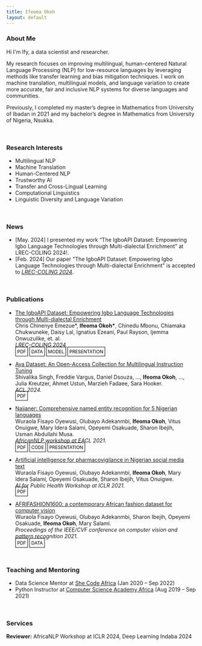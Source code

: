 ```yaml
---
title: Ifeoma Okoh
layout: default
---
```


### About Me

<!-- Hi! I'm Ify, an independent researcher at [Masakhane](https://www.masakhane.io/) an open science community where Africans do AI research for Africa.  Prior to this, I spent three years as a Data Scientist in the industry. -->
Hi I'm Ify, a data scientist and researcher.

My research focuses on improving multilingual, human-centered Natural Language Processing (NLP) for low-resource languages by leveraging methods like transfer learning and bias mitigation techniques. I work on machine translation, multilingual models, and language variation to create more accurate, fair and inclusive NLP systems for diverse languages and communities. 


Previously, I completed my master’s degree in Mathematics from University of Ibadan in 2021 and my bachelor’s degree in Mathematics from University of Nigeria, Nsukka.

 <br>

### Research Interests

- Multilingual NLP
- Machine Translation
- Human-Centered NLP
- Trustworthy AI
- Transfer and Cross-Lingual Learning
- Computational Linguistics
- Linguistic Diversity and Language Variation

<br>

### News

<!-- - [Sept. 2024] Started as a Pre-Doctoral AI Research Fellow at *[Fatima Fellowship](https://fatimafellowship.com/)*. -->
- [May. 2024] I presented my work “The IgboAPI Dataset: Empowering Igbo Language Technologies through Multi-dialectal Enrichment” at LREC-COLING 2024!.
- [Feb. 2024] Our paper "The IgboAPI Dataset: Empowering Igbo Language Technologies through Multi-dialectal Enrichment" is accepted to *[LREC-COLING 2024](https://lrec-coling-2024.org/)*.

<br>

### Publications

<div class="publications">
<ul class="bibliography">
<li>
  <div class="col-sm-9" style="position: relative;padding-right: 15px;">
    <div class="title"><a href="https://aclanthology.org/2024.lrec-main.1384/">The IgboAPI Dataset: Empowering Igbo Language Technologies through Multi-dialectal Enrichment</a></div>
    <div class="author">Chris Chinenye Emezue*, <strong>Ifeoma Okoh*</strong>, 
     Chinedu Mbonu, Chiamaka Chukwuneke, Daisy Lal, Ignatius Ezeani, Paul Rayson, Ijemma Onwuzulike, et. al.</div>
    <div class="periodical"><em>LREC-COLING 2024.</em></div>
    <div class="links">
      <a href="https://aclanthology.org/2024.lrec-main.1384.pdf" class="btn btn-sm z-depth-0" role="button" target="_blank" style="font-size:12px; border: 1px solid black; padding: 4px;color: black; text-decoration: none;">PDF</a>
      <a href="https://charmed-sycamore-9e5.notion.site/Accessing-the-IgboAPI-Dataset-96f3981a329841cd83409eecc4ce1151" class="btn btn-sm z-depth-0" role="button" target="_blank" style="font-size:12px; border: 1px solid black; padding: 4px; color: black; text-decoration: none;">DATA</a>
     <a href="https://huggingface.co/Ifyokoh/m2m100_dialect_ibo_en_mt" class="btn btn-sm z-depth-0" role="button" target="_blank" style="font-size:12px; border: 1px solid black; padding: 4px;color: black; text-decoration: none;">MODEL</a>
      <a href="https://www.youtube.com/watch?v=bfUAnRtQ2WY" class="btn btn-sm z-depth-0" role="button" target="_blank" style="font-size:12px; border: 1px solid black; padding: 4px; color: black; text-decoration: none;">PRESENTATION</a>
    </div>
  </div>
</li><br>
<li>
  <div class="col-sm-9" style="position: relative;padding-right: 15px;">
    <div class="title"><a href="https://aclanthology.org/2024.acl-long.620/">Aya Dataset: An Open-Access Collection for Multilingual Instruction Tuning</a></div>
    <div class="author">Shivalika Singh, Freddie Vargus, Daniel Dsouza, ..., <strong>Ifeoma Okoh</strong>, ..., Julia Kreutzer, Ahmet Ustun, Marzieh Fadaee, Sara Hooker.</div>
    <div class="periodical"><em>ACL 2024.</em></div>
    <div class="links">
      <a href="https://aclanthology.org/2024.acl-long.620.pdf" class="btn btn-sm z-depth-0" role="button" target="_blank" style="font-size:12px; border: 1px solid black; padding: 4px;color: black; text-decoration: none;">PDF</a>
    </div>
  </div>
</li><br>
<li>
  <div class="col-sm-9" style="position: relative;padding-right: 15px;">
    <div class="title"><a href="https://arxiv.org/pdf/2105.00810">Naijaner: Comprehensive named entity recognition for 5 Nigerian languages</a></div>
    <div class="author">Wuraola Fisayo Oyewusi, Olubayo Adekanmbi, <strong>Ifeoma Okoh</strong>, Vitus Onuigwe, Mary Idera Salami, Opeyemi Osakuade, Sharon Ibejih, Usman Abdullahi Musa.</div>
    <div class="periodical"><em>AfricanNLP workshop at EACL 2021.</em></div>
    <div class="links">
      <a href="https://arxiv.org/pdf/2105.00810" class="btn btn-sm z-depth-0" role="button" target="_blank" style="font-size:12px; border: 1px solid black; padding: 4px;color: black; text-decoration: none;">PDF</a>
      <a href="https://github.com/DataScienceNigeria/Research-Papers-by-Data-Science-Nigeria/tree/develop/NaijaNER:%20Comprehensive%20Named%20Entity%20Recognition%20for%205%20Nigerian%20Languages" class="btn btn-sm z-depth-0" role="button" target="_blank" style="font-size:12px; border: 1px solid black; padding: 4px;color: black; text-decoration: none;">CODE</a>
      <a href="https://www.youtube.com/watch?v=BkvS0MnbxN4" class="btn btn-sm z-depth-0" role="button" target="_blank" style="font-size:12px; border: 1px solid black; padding: 4px;color: black; text-decoration: none;">PRESENTATION</a>
    </div>
  </div>
</li><br>
<li>
  <div class="col-sm-9" style="position: relative;padding-right: 15px;">
    <div class="title"><a href="https://aiforpublichealth.github.io/papers/ICLR-AI4PH_paper_49.pdf">Artificial intelligence for pharmacovigilance in Nigerian social media text</a></div>
    <div class="author">Wuraola Fisayo Oyewusi, Olubayo Adekanmbi, <strong>Ifeoma Okoh</strong>, Mary Idera Salami, Opeyemi Osakuade, Sharon Ibejih, Vitus Onuigwe.</div>
    <div class="periodical"><em>AI for Public Health Workshop at ICLR 2021.</em></div>
    <div class="links">
      <a href="https://aiforpublichealth.github.io/papers/ICLR-AI4PH_paper_49.pdf" class="btn btn-sm z-depth-0" role="button" target="_blank" style="font-size:12px; border: 1px solid black; padding: 4px;color: black; text-decoration: none;">PDF</a>
    </div>
  </div>
</li><br>
<li>
  <div class="col-sm-9" style="position: relative;padding-right: 15px;">
    <div class="title"><a href="https://aiforpublichealth.github.io/papers/ICLR-AI4PH_paper_49.pdf">AFRIFASHION1600: a contemporary African fashion dataset for computer vision</a></div>
    <div class="author">Wuraola Fisayo Oyewusi, Olubayo Adekanmbi, Sharon Ibejih, Opeyemi Osakuade, <strong>Ifeoma Okoh</strong>, Mary Salami.</div>
    <div class="periodical"><em>Proceedings of the IEEE/CVF conference on computer vision and pattern recognition 2021.</em></div>
    <div class="links">
      <a href="https://openaccess.thecvf.com/content/CVPR2021W/CVFAD/papers/Oyewusi_AFRIFASHION1600_A_Contemporary_African_Fashion_Dataset_for_Computer_Vision_CVPRW_2021_paper.pdf" class="btn btn-sm z-depth-0" role="button" target="_blank" style="font-size:12px; border: 1px solid black; padding: 4px;color: black; text-decoration: none;">PDF</a>
      <a href="https://github.com/DataScienceNigeria/Research-Papers-by-Data-Science-Nigeria/tree/master/AFRIFASHION1600%3A%20A%20Contemporary%20African%20Fashion%20Dataset%20for%20Computer%20Vision" class="btn btn-sm z-depth-0" role="button" target="_blank" style="font-size:12px; border: 1px solid black; padding: 4px;color: black; text-decoration: none;">DATA</a>
    </div>
  </div>
</li>
</ul>
</div>

<br>

### Teaching and Mentoring

- Data Science Mentor at [She Code Africa](https://shecodeafrica.org/) (Jan 2020 – Sep 2022)
- Python Instructor at [Computer Science Academy Africa](https://www.csaafrica.org/) (Aug 2019 – Sep 2021)

<br>

### Services
<Strong>Reviewer:</strong> AfricaNLP Workshop at ICLR 2024, Deep Learning Indaba 2024 
